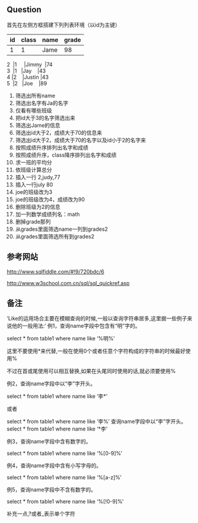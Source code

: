 ## Question
首先在左侧方框搭建下列列表环境（以id为主键）

|id|class|name|grade|
|---|---|---|---|
1|1|Jame|98


2  |1     |Jimmy  |74   
3  |1     |Jay    |43   
4  |2     |Justin |43   
5  |2     |Joe    |89   



1. 筛选出所有name
2. 筛选出名字有Ja的名字
3. 仅看有哪些班级
4. 把id大于3的名字筛选出来
5. 筛选出Jame的信息
6. 筛选出id大于2，成绩大于70的信息来
7. 筛选出id大于2，成绩大于70的名字以及id小于2的名字来
8. 按照成绩升序排列出名字和成绩
9. 按照成绩升序，class降序排列出名字和成绩
10. 求一班的平均分
11. 依班级计算总分
12. 插入一行 2,judy,77
13. 插入一行july 80
14. joe的班级改为3
15. joe的班级改为4，成绩改为90
16. 删除班级为2的信息
17. 加一列数学成绩列名：math
18. 删掉grade那列
19. 从grades里面筛选name一列到grades2
20. 从grades里面筛选所有到grades2






## 参考网站
http://www.sqlfiddle.com/#!9/720bdc/6

http://www.w3school.com.cn/sql/sql_quickref.asp


## 备注
‘Like的运用场合主要在模糊查询的时候,一般以查询字符串居多,这里据一些例子来说他的一般用法:’
例1，查询name字段中包含有“明”字的。   

select * from table1 where name like ‘%明%’  

这里不要使用*来代替,一般在使用0个或者任意个字符构成的字符串的时候最好使用%

不过在首或尾使用可以相互替换,如果在头尾同时使用的话,就必须要使用% 

例2，查询name字段中以“李”字开头。   

select * from table1 where name like ‘李*’  

或者

select * from table1 where name like ‘李%’ 
查询name字段中以“李”字开头。  
select * from table1 where name like ‘*李’ 

例3，查询name字段中含有数字的。   

select * from table1 where name like ‘%[0-9]%’   

例4，查询name字段中含有小写字母的。   

select * from table1 where name like ‘%[a-z]%’   

例5，查询name字段中不含有数字的。   

select * from table1 where name like ‘%[!0-9]%’

补充一点,?或者_表示单个字符
